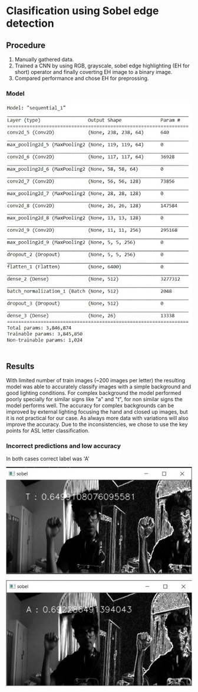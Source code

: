 # Clasification using Sobel edge detection

## Procedure
1) Manually gathered data. 
2) Trained a CNN by using RGB, grayscale, sobel edge highlighting (EH for short) operator and finally coverting EH image to a binary image.
3) Compared performance and chose EH for preprossing.

### Model
![alt text](https://github.com/Chamodya-ka/Sign-language-interpreter/blob/main/normal_image_classifier/edge_letter_classification/images/model.jpg)

## Results

With limited number of train images (~200 images per letter) the resulting model was able to accurately classify images with a simple background and good lighting conditions. For complex background the model performed poorly specially for similar signs like "a" and "t", for non similar signs the model performs well. The accuracy for complex backgrounds can be improved by external lighting focusing the hand and closed up images, but it is not practical for our case. As always more data with variations will also improve the accuracy. Due to the inconsistencies, we chose to use the key points for ASL letter classification. 

### Incorrect predictions and low accuracy
In both cases correct label was 'A'

![alt text](https://github.com/Chamodya-ka/Sign-language-interpreter/blob/main/normal_image_classifier/edge_letter_classification/images/False_test/A_as_T.jpg)

![alt text](https://github.com/Chamodya-ka/Sign-language-interpreter/blob/main/normal_image_classifier/edge_letter_classification/images/False_test/A_low_acc.jpg)

